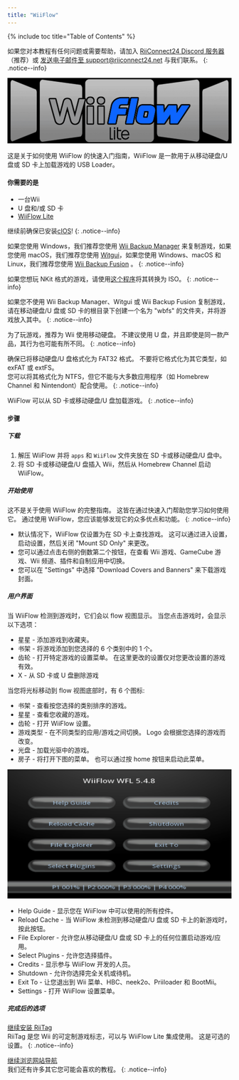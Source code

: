 ```yaml
---
title: "WiiFlow"
---
```


{% include toc title="Table of Contents" %}

如果您对本教程有任何问题或需要帮助，请加入 [RiiConnect24 Discord 服务器](https://discord.gg/rc24)（推荐）或 [发送电子邮件至 support@riiconnect24.net](mailto:support@riiconnect24.net) 与我们联系。
{: .notice--info}

![WiiFlow](/images/wiiflowlogo.png)

这是关于如何使用 WiiFlow 的快速入门指南，WiiFlow 是一款用于从移动硬盘/U 盘或 SD 卡上加载游戏的 USB Loader。

#### 你需要的是

- 一台Wii
- U 盘和/或 SD 卡
- [WiiFlow Lite](https://oscwii.org/library/app/wiiflow)

继续前确保已安装[cIOS](/cios)!
{: .notice--info}

如果您使用 Windows，我们推荐您使用 [Wii Backup Manager](/wiibackupmanager) 来复制游戏，如果您使用 macOS，我们推荐您使用 [Witgui](https://desairem.com/wordpress/category/witgui-download/)，如果您使用 Windows、macOS 和 Linux，我们推荐您使用 [Wii Backup Fusion](https://github.com/larsenv/Wii-Backup-Fusion) 。
{: .notice--info}

如果您想玩 NKit 格式的游戏，请使用[这个程序](https://gbatemp.net/download/nkit.36157/)将其转换为 ISO。
{: .notice--info}

如果您不使用 Wii Backup Manager、Witgui 或 Wii Backup Fusion 复制游戏，请在移动硬盘/U 盘或 SD 卡的根目录下创建一个名为 "wbfs" 的文件夹，并将游戏放入其中。
{: .notice--info}

为了玩游戏，推荐为 Wii 使用移动硬盘。 不建议使用 U 盘，并且即使是同一款产品，其行为也可能有所不同。
{: .notice--info}

确保已将移动硬盘/U 盘格式化为 FAT32 格式。 不要将它格式化为其它类型，如 exFAT 或 extFS。 <br>您可以将其格式化为 NTFS，但它不能与大多数应用程序（如 Homebrew Channel 和 Nintendont）配合使用。
{: .notice--info}

WiiFlow 可以从 SD 卡或移动硬盘/U 盘加载游戏。
{: .notice--info}

#### 步骤

##### 下载

1. 解压 WiiFlow 并将 `apps` 和 `WiiFlow` 文件夹放在 SD 卡或移动硬盘/U 盘中。
2. 将 SD 卡或移动硬盘/U 盘插入 Wii，然后从 Homebrew Channel 启动 WiiFlow。

##### 开始使用

这不是关于使用 WiiFlow 的完整指南。 这皆在通过快速入门帮助您学习如何使用它。 通过使用 WiiFlow，您应该能够发现它的众多优点和功能。
{: .notice--info}

- 默认情况下，WiiFlow 仅设置为在 SD 卡上查找游戏。 这可以通过进入设置，启动设置，然后关闭 "Mount SD Only" 来更改。
- 您可以通过点击右侧的倒数第二个按钮，在查看 Wii 游戏、GameCube 游戏、Wii 频道、插件和自制应用中切换。
- 您可以在 "Settings" 中选择 "Download Covers and Banners" 来下载游戏封面。

##### 用户界面

当 WiiFlow 检测到游戏时，它们会以 flow 视图显示。 当您点击游戏时，会显示以下选项：

- 星星 - 添加游戏到收藏夹。
- 书架 - 将游戏添加到您选择的 6 个类别中的 1 个。
- 齿轮 - 打开特定游戏的设置菜单。 在这里更改的设置仅对您更改设置的游戏有效。
- X - 从 SD 卡或 U 盘删除游戏

当您将光标移动到 flow 视图底部时，有 6 个图标:

- 书架 - 查看按您选择的类别排序的游戏。
- 星星 - 查看您收藏的游戏。
- 齿轮 - 打开 WiiFlow 设置。
- 游戏类型 - 在不同类型的应用/游戏之间切换。 Logo 会根据您选择的游戏而改变。
- 光盘 - 加载光驱中的游戏。
- 房子 - 将打开下图的菜单。 也可以通过按 home 按钮来启动此菜单。

![WF_menu](images/WFmenu.png)

- Help Guide - 显示您在 WiiFlow 中可以使用的所有控件。
- Reload Cache - 当 WiiFlow 未检测到移动硬盘/U 盘或 SD 卡上的新游戏时，按此按钮。
- File Explorer - 允许您从移动硬盘/U 盘或 SD 卡上的任何位置启动游戏/应用。
- Select Plugins - 允许您选择插件。
- Credits - 显示参与 WiiFlow 开发的人员。
- Shutdown - 允许你选择完全关机或待机。
- Exit To - 让您退出到 Wii 菜单、HBC、neek2o、Priiloader 和 BootMii。
- Settings - 打开 WiiFlow 设置菜单。

##### 完成后的选项

[继续安装 RiiTag](riitag)<br> RiiTag 是您 Wii 的可定制游戏标志，可以与 WiiFlow Lite 集成使用。 这是可选的设置。
{: .notice--info}

[继续浏览网站导航](site-navigation)<br> 我们还有许多其它您可能会喜欢的教程。
{: .notice--info}
